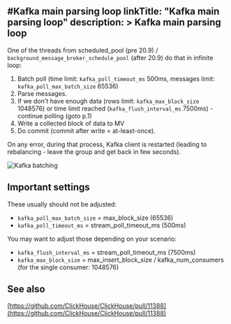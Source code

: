 #Kafka main parsing loop
linkTitle: "Kafka main parsing loop"
description: >
    Kafka main parsing loop
---
One of the threads from scheduled_pool (pre 20.9) / `background_message_broker_schedule_pool` (after 20.9) do that in infinite loop:

1. Batch poll (time limit: `kafka_poll_timeout_ms` 500ms, messages limit: `kafka_poll_max_batch_size` 65536)
2. Parse messages.
3. If we don't have enough data (rows limit: `kafka_max_block_size` 1048576) or time limit reached (`kafka_flush_interval_ms` 7500ms) - continue polling (goto p.1)
4. Write a collected block of data to MV
5. Do commit (commit after write = at-least-once).

On any error, during that process, Kafka client is restarted (leading to rebalancing - leave the group and get back in few seconds).

![Kafka batching](128942286.png)

## Important settings

These usually should not be adjusted:

* `kafka_poll_max_batch_size` = max_block_size (65536)
* `kafka_poll_timeout_ms` = stream_poll_timeout_ms (500ms)

You may want to adjust those depending on your scenario:

* `kafka_flush_interval_ms` = stream_poll_timeout_ms (7500ms)
* `kafka_max_block_size` = max_insert_block_size / kafka_num_consumers (for the single consumer: 1048576)

## See also

[https://github.com/ClickHouse/ClickHouse/pull/11388](https://github.com/ClickHouse/ClickHouse/pull/11388)
